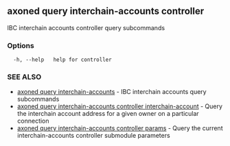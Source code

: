 ## axoned query interchain-accounts controller

IBC interchain accounts controller query subcommands

### Options

```
  -h, --help   help for controller
```

### SEE ALSO

* [axoned query interchain-accounts](axoned_query_interchain-accounts.md)	 - IBC interchain accounts query subcommands
* [axoned query interchain-accounts controller interchain-account](axoned_query_interchain-accounts_controller_interchain-account.md)	 - Query the interchain account address for a given owner on a particular connection
* [axoned query interchain-accounts controller params](axoned_query_interchain-accounts_controller_params.md)	 - Query the current interchain-accounts controller submodule parameters
